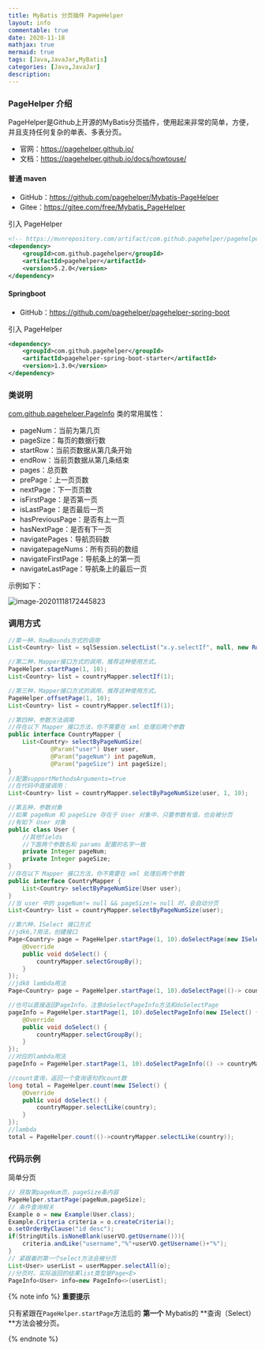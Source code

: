 ```yaml
---
title: MyBatis 分页插件 PageHelper
layout: info
commentable: true
date: 2020-11-18
mathjax: true
mermaid: true
tags: [Java,JavaJar,MyBatis]
categories: [Java,JavaJar]
description: 
---
```


### PageHelper 介绍

PageHelper是Github上开源的MyBatis分页插件，使用起来非常的简单，方便，并且支持任何复杂的单表、多表分页。

- 官网：https://pagehelper.github.io/
- 文档：https://pagehelper.github.io/docs/howtouse/

<!--more-->

#### 普通 maven

- GitHub：https://github.com/pagehelper/Mybatis-PageHelper
- Gitee：https://gitee.com/free/Mybatis_PageHelper

引入 PageHelper 

```xml
<!-- https://mvnrepository.com/artifact/com.github.pagehelper/pagehelper -->
<dependency>
    <groupId>com.github.pagehelper</groupId>
    <artifactId>pagehelper</artifactId>
    <version>5.2.0</version>
</dependency>
```

#### Springboot 

- GitHub：https://github.com/pagehelper/pagehelper-spring-boot

引入 PageHelper 

```xml
<dependency>
    <groupId>com.github.pagehelper</groupId>
    <artifactId>pagehelper-spring-boot-starter</artifactId>
    <version>1.3.0</version>
</dependency>
```

### 类说明

[com.github.pagehelper.PageInfo](https://github.com/pagehelper/Mybatis-PageHelper/blob/master/src/main/java/com/github/pagehelper/PageInfo.java) 类的常用属性：

- pageNum：当前为第几页
- pageSize：每页的数据行数
- startRow：当前页数据从第几条开始
- endRow：当前页数据从第几条结束
- pages：总页数
- prePage：上一页页数
- nextPage：下一页页数
- isFirstPage：是否第一页
- isLastPage：是否最后一页
- hasPreviousPage：是否有上一页
- hasNextPage：是否有下一页
- navigatePages：导航页码数
- navigatepageNums：所有页码的数组
- navigateFirstPage：导航条上的第一页
- navigateLastPage：导航条上的最后一页

示例如下：

![image-20201118172445823](/images/2020/11/image-20201118172445823.png)

### 调用方式

```java
//第一种，RowBounds方式的调用
List<Country> list = sqlSession.selectList("x.y.selectIf", null, new RowBounds(0, 10));

//第二种，Mapper接口方式的调用，推荐这种使用方式。
PageHelper.startPage(1, 10);
List<Country> list = countryMapper.selectIf(1);

//第三种，Mapper接口方式的调用，推荐这种使用方式。
PageHelper.offsetPage(1, 10);
List<Country> list = countryMapper.selectIf(1);

//第四种，参数方法调用
//存在以下 Mapper 接口方法，你不需要在 xml 处理后两个参数
public interface CountryMapper {
    List<Country> selectByPageNumSize(
            @Param("user") User user,
            @Param("pageNum") int pageNum,
            @Param("pageSize") int pageSize);
}
//配置supportMethodsArguments=true
//在代码中直接调用：
List<Country> list = countryMapper.selectByPageNumSize(user, 1, 10);

//第五种，参数对象
//如果 pageNum 和 pageSize 存在于 User 对象中，只要参数有值，也会被分页
//有如下 User 对象
public class User {
    //其他fields
    //下面两个参数名和 params 配置的名字一致
    private Integer pageNum;
    private Integer pageSize;
}
//存在以下 Mapper 接口方法，你不需要在 xml 处理后两个参数
public interface CountryMapper {
    List<Country> selectByPageNumSize(User user);
}
//当 user 中的 pageNum!= null && pageSize!= null 时，会自动分页
List<Country> list = countryMapper.selectByPageNumSize(user);

//第六种，ISelect 接口方式
//jdk6,7用法，创建接口
Page<Country> page = PageHelper.startPage(1, 10).doSelectPage(new ISelect() {
    @Override
    public void doSelect() {
        countryMapper.selectGroupBy();
    }
});
//jdk8 lambda用法
Page<Country> page = PageHelper.startPage(1, 10).doSelectPage(()-> countryMapper.selectGroupBy());

//也可以直接返回PageInfo，注意doSelectPageInfo方法和doSelectPage
pageInfo = PageHelper.startPage(1, 10).doSelectPageInfo(new ISelect() {
    @Override
    public void doSelect() {
        countryMapper.selectGroupBy();
    }
});
//对应的lambda用法
pageInfo = PageHelper.startPage(1, 10).doSelectPageInfo(() -> countryMapper.selectGroupBy());

//count查询，返回一个查询语句的count数
long total = PageHelper.count(new ISelect() {
    @Override
    public void doSelect() {
        countryMapper.selectLike(country);
    }
});
//lambda
total = PageHelper.count(()->countryMapper.selectLike(country));
```

### 代码示例

简单分页

```java
// 获取第pageNum页，pageSize条内容
PageHelper.startPage(pageNum,pageSize);
// 条件查询相关
Example o = new Example(User.class);
Example.Criteria criteria = o.createCriteria();
o.setOrderByClause("id desc");
if(StringUtils.isNoneBlank(userVO.getUsername())){
    criteria.andLike("username","%"+userVO.getUsername()+"%");
}
// 紧跟着的第一个select方法会被分页
List<User> userList = userMapper.selectAll(o);
//分页时，实际返回的结果list类型是Page<E>
PageInfo<User> info=new PageInfo<>(userList);
```

{% note info %} **重要提示**

只有紧跟在`PageHelper.startPage`方法后的 **第一个** Mybatis的 **查询（Select）**方法会被分页。

{% endnote %}